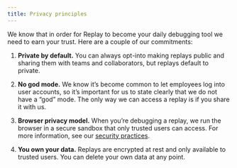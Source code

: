 ```yaml
---
title: Privacy principles
---
```


We know that in order for Replay to become your daily debugging tool we need to earn your trust. Here are a couple of our commitments:

1.  **Private by default.** You can always opt-into making replays public and sharing them with teams and collaborators, but replays default to private.

2.  **No god mode.** We know it’s become common to let employees log into user accounts, so it’s important for us to state clearly that we do not have a “god” mode. The only way we can access a replay is if you share it with us.

3.  **Browser privacy model.** When you’re debugging a replay, we run the browser in a secure sandbox that only trusted users can access. For more information, see our [security practices](/reference/security-and-privacy/security-practices).

4.  **You own your data.** Replays are encrypted at rest and only available to trusted users. You can delete your own data at any point.
